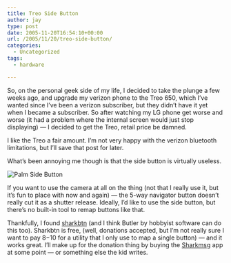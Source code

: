 ```yaml
---
title: Treo Side Button
author: jay
type: post
date: 2005-11-20T16:54:10+00:00
url: /2005/11/20/treo-side-button/
categories:
  - Uncategorized
tags:
  - hardware

---
```

So, on the personal geek side of my life, I decided to take the plunge a few weeks ago, and upgrade my verizon phone to the Treo 650, which I’ve wanted since I’ve been a verizon subscriber, but they didn’t have it yet when I became a subscriber. So after watching my LG phone get worse and worse (it had a problem where the internal screen would just stop displaying) — I decided to get the Treo, retail price be damned.

I like the Treo a fair amount. I’m not very happy with the verizon bluetooth limitations, but I’ll save that post for later.

What’s been annoying me though is that the side button is virtually useless.

![Palm Side Button][1]

If you want to use the camera at all on the thing (not that I really use it, but it’s fun to place with now and again) — the 5-way navigator button doesn’t really cut it as a shutter release. Ideally, I’d like to use the side button, but there’s no built-in tool to remap buttons like that.

Thankfully, I found [sharkbtn][2] (and I think Butler by hobbyist software can do this too). Sharkbtn is free, (well, donations accepted, but I’m not really sure I want to pay $8-$10 for a utility that I only use to map a single button) — and it works great. I’ll make up for the donation thing by buying the [Sharkmsg][3] app at some point — or something else the kid writes.

 [1]: /wp-content/files/palmsidebutton.jpg
 [2]: http://www.ludustech.com/sharkbtn/
 [3]: http://www.ludustech.com/sharkmsg/